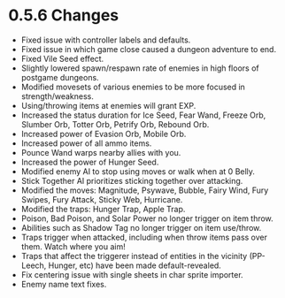 # 0.5.6 Changes #

* Fixed issue with controller labels and defaults.
* Fixed issue in which game close caused a dungeon adventure to end.
* Fixed Vile Seed effect.
* Slightly lowered spawn/respawn rate of enemies in high floors of postgame dungeons.
* Modified movesets of various enemies to be more focused in strength/weakness.
* Using/throwing items at enemies will grant EXP.
* Increased the status duration for Ice Seed, Fear Wand, Freeze Orb, Slumber Orb, Totter Orb, Petrify Orb, Rebound Orb.
* Increased power of Evasion Orb, Mobile Orb.
* Increased power of all ammo items.
* Pounce Wand warps nearby allies with you.
* Increased the power of Hunger Seed.
* Modified enemy AI to stop using moves or walk when at 0 Belly.
* Stick Together AI prioritizes sticking together over attacking.
* Modified the moves: Magnitude, Psywave, Bubble, Fairy Wind, Fury Swipes, Fury Attack, Sticky Web, Hurricane.
* Modified the traps: Hunger Trap, Apple Trap.
* Poison, Bad Poison, and Solar Power no longer trigger on item throw.
* Abilities such as Shadow Tag no longer trigger on item use/throw.
* Traps trigger when attacked, including when throw items pass over them. Watch where you aim!
* Traps that affect the triggerer instead of entities in the vicinity (PP-Leech, Hunger, etc) have been made default-revealed.
* Fix centering issue with single sheets in char sprite importer.
* Enemy name text fixes.